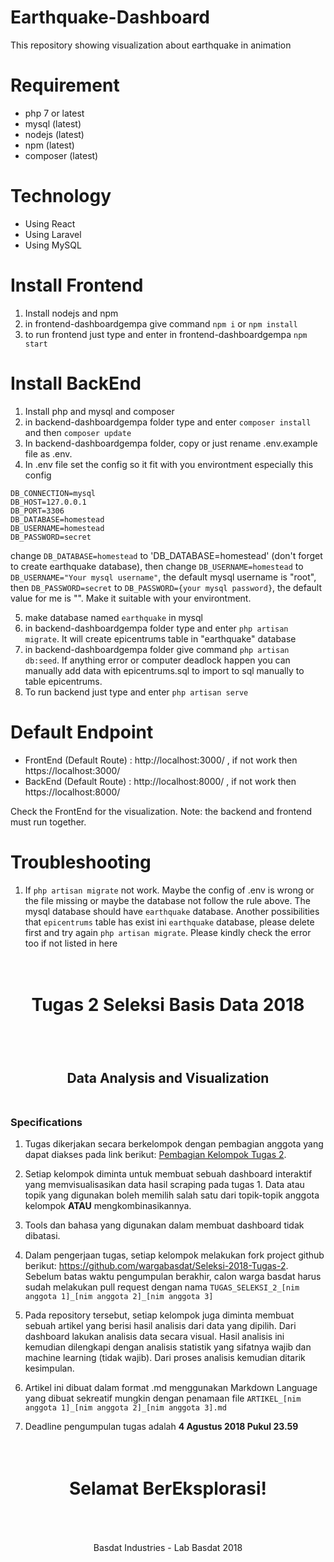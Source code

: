 # Earthquake-Dashboard
This repository showing visualization about earthquake in animation

# Requirement
- php 7 or latest
- mysql (latest)
- nodejs (latest)
- npm (latest)
- composer (latest)

# Technology
- Using React
- Using Laravel
- Using MySQL

# Install Frontend
1. Install nodejs and npm
2. in frontend-dashboardgempa give command
    ``` npm i ``` or ``` npm install ```
3. to run frontend just type and enter in frontend-dashboardgempa
    ``` npm start ```

# Install BackEnd
1. Install php and mysql and composer
2. in backend-dashboardgempa folder type and enter ``` composer install ``` and then ``` composer update ```
3. In backend-dashboardgempa folder, copy or just rename .env.example file as .env.
4. In .env file set the config so it fit with you environtment especially this config
```
DB_CONNECTION=mysql
DB_HOST=127.0.0.1
DB_PORT=3306
DB_DATABASE=homestead
DB_USERNAME=homestead
DB_PASSWORD=secret
```
change `DB_DATABASE=homestead` to 'DB_DATABASE=homestead' (don't forget to create earthquake database), then change `DB_USERNAME=homestead` to `DB_USERNAME="Your mysql username"`, the default mysql username is "root", then  `DB_PASSWORD=secret` to `DB_PASSWORD={your mysql password}`, the default value for me is "". Make it suitable with your environtment. 

5. make database  named ```earthquake``` in mysql
6. in backend-dashboardgempa folder type and enter ``` php artisan migrate ```. It will create epicentrums table in "earthquake" database
7. in backend-dashboardgempa folder give command ``` php artisan db:seed ```. If anything error or computer deadlock happen
you can manually add data with epicentrums.sql to import to sql manually to table epicentrums.
8. To run backend just type and enter ``` php artisan serve ```

# Default Endpoint

- FrontEnd (Default Route) : http://localhost:3000/ , if not work then https://localhost:3000/ 
- BackEnd (Default Route) : http://localhost:8000/ , if not work then https://localhost:8000/

Check the FrontEnd for the visualization. Note: the backend and frontend must run together.

# Troubleshooting
1. If `php artisan migrate` not work. Maybe the config of .env is wrong or the file missing or maybe the database not follow the rule above. The mysql database should have `earthquake` database. Another possibilities that `epicentrums` table has exist ini `earthquake` database, please delete first and try again `php artisan migrate`. Please kindly check the error too if not listed in here




<h1 align="center">
  <br>
  Tugas 2 Seleksi Basis Data 2018
  <br>
  <br>
</h1>

<h2 align="center">
  <br>
  Data Analysis and Visualization
  <br>
  <br>
</h2>


### Specifications

1. Tugas dikerjakan secara berkelompok dengan pembagian anggota yang dapat diakses pada link berikut: [Pembagian Kelompok Tugas 2](https://docs.google.com/spreadsheets/d/1rmLotmW_yk60mK78awBMLF9fTukAXSWLmQl1fVkHYn8/edit?usp=sharing).

2. Setiap kelompok diminta untuk membuat sebuah dashboard interaktif yang memvisualisasikan data hasil scraping pada tugas 1. Data atau topik yang digunakan boleh memilih salah satu dari topik-topik anggota kelompok __ATAU__ mengkombinasikannya.

3. Tools dan bahasa yang digunakan dalam membuat dashboard tidak dibatasi.

4. Dalam pengerjaan tugas, setiap kelompok melakukan fork project github berikut: https://github.com/wargabasdat/Seleksi-2018-Tugas-2. Sebelum batas waktu pengumpulan berakhir, calon warga basdat harus sudah melakukan pull request dengan nama ```TUGAS_SELEKSI_2_[nim anggota 1]_[nim anggota 2]_[nim anggota 3]```

5. Pada repository tersebut, setiap kelompok juga diminta membuat sebuah artikel yang berisi hasil analisis dari data yang dipilih. Dari dashboard lakukan analisis data secara visual. Hasil analisis ini kemudian dilengkapi dengan analisis statistik yang sifatnya wajib dan machine learning (tidak wajib). Dari proses analisis kemudian ditarik kesimpulan.

6. Artikel ini dibuat dalam format .md menggunakan Markdown Language yang dibuat sekreatif mungkin dengan penamaan file ```ARTIKEL_[nim anggota 1]_[nim anggota 2]_[nim anggota 3].md```

7. Deadline pengumpulan tugas adalah __4 Agustus 2018 Pukul 23.59__

<h1 align="center">
  <br>
  Selamat BerEksplorasi!
  <br>
  <br>
</h1>

<p align="center">
  <br>
  Basdat Industries - Lab Basdat 2018
  <br>
  <br>
</p>

